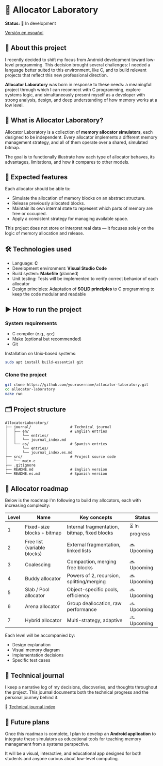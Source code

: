 # 🔢 Allocator Laboratory

**Status:** 🚧 In development

[Versión en español](README.es.md)

## 🧠 About this project

I recently decided to shift my focus from Android development toward low-level programming. This decision brought several challenges: I needed a language better suited to this environment, like C, and to build relevant projects that reflect this new professional direction.

**Allocator Laboratory** was born in response to these needs: a meaningful project through which I can reconnect with C programming, explore systems logic, and simultaneously present myself as a developer with strong analysis, design, and deep understanding of how memory works at a low level.

## 🧩 What is Allocator Laboratory?

Allocator Laboratory is a collection of **memory allocator simulators**, each designed to be independent. Every allocator implements a different memory management strategy, and all of them operate over a shared, simulated bitmap.

The goal is to functionally illustrate how each type of allocator behaves, its advantages, limitations, and how it compares to other models.

## 🧮 Expected features

Each allocator should be able to:

- Simulate the allocation of memory blocks on an abstract structure.
- Release previously allocated blocks.
- Maintain its own internal state to represent which parts of memory are free or occupied.
- Apply a consistent strategy for managing available space.

This project does not store or interpret real data — it focuses solely on the logic of memory allocation and release.

## 🛠️ Technologies used

- Language: **C**
- Development environment: **Visual Studio Code**
- Build system: **Makefile** (planned)
- Unit testing: Tests will be implemented to verify correct behavior of each allocator
- Design principles: Adaptation of **SOLID principles** to C programming to keep the code modular and readable

## ▶️ How to run the project

### System requirements

- C compiler (e.g., `gcc`)
- Make (optional but recommended)
- Git

Installation on Unix-based systems:

```bash
sudo apt install build-essential git
````

### Clone the project

```bash
git clone https://github.com/yourusername/allocator-laboratory.git
cd allocator-laboratory
make run
```

## 🗂️ Project structure

```text
AllocatorLaboratory/
├── journal/                  # Technical journal
│   ├── en/                   # English entries
│   │   └── entries/
│   │   └── journal_index.md
│   └── es/                   # Spanish entries
│       └── entries/
│       └── journal_index.es.md
├── src/                      # Project source code
│   └── main.c
├── .gitignore
├── README.md                 # English version
└── README.es.md              # Spanish version
```

## 🎢 Allocator roadmap

Below is the roadmap I'm following to build my allocators, each with increasing complexity:

| Level | Name                        | Key concepts                                 | Status        |
| ----- | --------------------------- | -------------------------------------------- | ------------- |
| 1     | Fixed-size blocks + bitmap  | Internal fragmentation, bitmap, fixed blocks | ⏳ In progress |
| 2     | Free list (variable blocks) | External fragmentation, linked lists         | 🔜 Upcoming   |
| 3     | Coalescing                  | Compaction, merging free blocks              | 🔜 Upcoming   |
| 4     | Buddy allocator             | Powers of 2, recursion, splitting/merging    | 🔜 Upcoming   |
| 5     | Slab / Pool allocator       | Object-specific pools, efficiency            | 🔜 Upcoming   |
| 6     | Arena allocator             | Group deallocation, raw performance          | 🔜 Upcoming   |
| 7     | Hybrid allocator            | Multi-strategy, adaptive                     | 🔜 Upcoming   |

Each level will be accompanied by:

* Design explanation
* Visual memory diagram
* Implementation decisions
* Specific test cases

## 📖 Technical journal

I keep a narrative log of my decisions, discoveries, and thoughts throughout the project.
This journal documents both the technical progress and the personal journey behind it.

📍 [Technical journal index](./journal/en/journal_index.md)

## 🚀 Future plans

Once this roadmap is complete, I plan to develop an **Android application** to integrate these simulators as educational tools for teaching memory management from a systems perspective.

It will be a visual, interactive, and educational app designed for both students and anyone curious about low-level computing.

